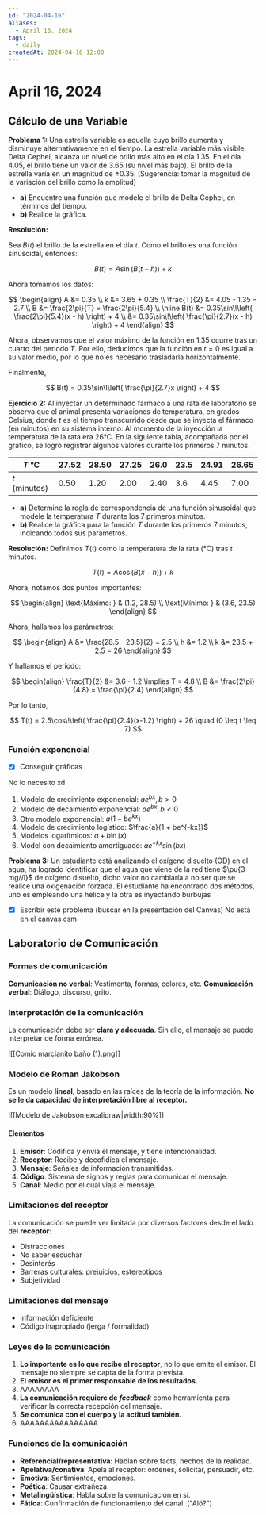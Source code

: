 ```yaml
---
id: "2024-04-16"
aliases:
  - April 16, 2024
tags:
  - daily
createdAt: 2024-04-16 12:00
---
```


# April 16, 2024

## Cálculo de una Variable

**Problema 1:** Una estrella variable es aquella cuyo brillo aumenta y disminuye alternativamente en el tiempo. La estrella variable más visible, Delta Cephei, alcanza un nivel de brillo más alto en el día $1.35$. En el día $4.05$, el brillo tiene un valor de $3.65$ (su nivel más bajo). El brillo de la estrella varía en un magnitud de $\pm 0.35$. (Sugerencia: tomar la magnitud de la variación del brillo como la amplitud)

- **a)** Encuentre una función que modele el brillo de Delta Cephei, en términos del tiempo.
- **b)** Realice la gráfica.

**Resolución:**

Sea $B(t)$ el brillo de la estrella en el día $t$. Como el brillo es una función sinusoidal, entonces:

$$
B(t) = A\sin(B(t-h)) + k
$$

Ahora tomamos los datos:

$$
\begin{align}
A &= 0.35 \\
k &= 3.65 + 0.35 \\
\frac{T}{2} &= 4.05 - 1.35 = 2.7 \\
B &= \frac{2\pi}{T} = \frac{2\pi}{5.4} \\
\hline
B(t) &= 0.35\sin\!\left( \frac{2\pi}{5.4}(x - h) \right) + 4 \\
     &= 0.35\sin\!\left( \frac{\pi}{2.7}(x - h) \right) + 4
\end{align}
$$

Ahora, observamos que el valor máximo de la función en $1.35$ ocurre tras un cuarto del periodo $T$. Por ello, deducimos que la función en $t=0$ es igual a su valor medio, por lo que no es necesario trasladarla horizontalmente.

Finalmente,

$$
B(t) = 0.35\sin\!\left( \frac{\pi}{2.7}x \right) + 4
$$

**Ejercicio 2:** Al inyectar un determinado fármaco a una rata de laboratorio se observa que el animal presenta variaciones de temperatura, en grados Celsius, donde $t$ es el tiempo transcurrido desde que se inyecta el fármaco (en minutos) en su sistema interno. Al momento de la inyección la temperatura de la rata era $26°\text{C}$. En la siguiente tabla, acompañada por el gráfico, se logró registrar algunos valores durante los primeros $7$ minutos.

| $T \text{ °C}$        | 27.52 | 28.50 | 27.25 | 26.0 | 23.5 | 24.91 | 26.65 |
| --------------------- | ----- | ----- | ----- | ---- | ---- | ----- | ----- |
| $t \text{ (minutos)}$ | 0.50  | 1.20  | 2.00  | 2.40 | 3.6  | 4.45  | 7.00  |

- **a)** Determine la regla de correspondencia de una función sinusoidal que modele la temperatura $T$ durante los $7$ primeros minutos.
- **b)** Realice la gráfica para la función $T$ durante los primeros $7$ minutos, indicando todos sus parámetros.

**Resolución:** Definimos $T(t)$ como la temperatura de la rata ($°\text{C}$) tras $t$ minutos.

$$
T(t) = A\cos(B(x - h)) + k
$$

Ahora, notamos dos puntos importantes:

$$
\begin{align}
\text{Máximo: } & (1.2, 28.5) \\
\text{Mínimo: } & (3.6, 23.5)
\end{align}
$$

Ahora, hallamos los parámetros:

$$
\begin{align}
A &= \frac{28.5 - 23.5}{2} = 2.5 \\
h &= 1.2 \\
k &= 23.5 + 2.5 = 26
\end{align}
$$

Y hallamos el periodo:

$$
\begin{align}
\frac{T}{2} &= 3.6 - 1.2 \implies T = 4.8 \\
B &= \frac{2\pi}{4.8} = \frac{\pi}{2.4}
\end{align}
$$

Por lo tanto,

$$
T(t) = 2.5\cos\!\left( \frac{\pi}{2.4}(x-1.2) \right) + 26 \quad (0 \leq t \leq 7)
$$

### Función exponencial

- [x] Conseguir gráficas

No lo necesito xd

1. Modelo de crecimiento exponencial: $ae^{bx}, b>0$
2. Modelo de decaimiento exponencial: $ae^{bx}, b < 0$
3. Otro modelo exponencial: $a(1 - be^{kx})$
4. Modelo de crecimiento logístico: $\frac{a}{1 + be^{-kx}}$
5. Modelos logarítmicos: $a + b\ln(x)$
6. Model con decaimiento amortiguado: $ae^{-kx}\sin(bx)$

**Problema 3:** Un estudiante está analizando el oxígeno disuelto (OD) en el agua, ha logrado identificar que  el agua que viene de la red tiene $\pu{3 mg//l}$ de oxígeno disuelto, dicho valor no cambiaría a no ser que se realice una oxigenación forzada. El estudiante ha encontrado dos métodos, uno es empleando una hélice y la otra es inyectando burbujas

- [x] Escribir este problema (buscar en la presentación del Canvas)
  No está en el canvas csm

## Laboratorio de Comunicación

### Formas de comunicación

**Comunicación no verbal**: Vestimenta, formas, colores, etc.
**Comunicación verbal**: Diálogo, discurso, grito.

### Interpretación de la comunicación

La comunicación debe ser **clara y adecuada**. Sin ello, el mensaje se puede interpretar de forma errónea.

![[Comic marcianito baño (1).png]]

### Modelo de Roman Jakobson

Es un modelo **lineal**, basado en las raíces de la teoría de la información. **No se le da capacidad de interpretación libre al receptor.**

![[Modelo de Jakobson.excalidraw|width:90%]]

#### Elementos

1. **Emisor**: Codifica y envía el mensaje, y tiene intencionalidad.
2. **Receptor**: Recibe y decofidica el mensaje.
3. **Mensaje**: Señales de información transmitidas.
4. **Código**: Sistema de signos y reglas para comunicar el mensaje.
5. **Canal**: Medio por el cual viaja el mensaje.

### Limitaciones del receptor

La comunicación se puede ver limitada por diversos factores desde el lado del **receptor**:

- Distracciones
- No saber escuchar
- Desinterés
- Barreras culturales: prejuicios, estereotipos
- Subjetividad

### Limitaciones del mensaje

- Información deficiente
- Código inapropiado (jerga / formalidad)

### Leyes de la comunicación

1. **Lo importante es lo que recibe el receptor**, no lo que emite el emisor. El mensaje no siempre se capta de la forma prevista.
2. **El emisor es el primer responsable de los resultados.**
3. AAAAAAAA
4. **La comunicación requiere de *feedback*** como herramienta para verificar la correcta recepción del mensaje.
5. **Se comunica con el cuerpo y la actitud también.**
6. AAAAAAAAAAAAAAAA

### Funciones de la comunicación

- **Referencial/representativa**: Hablan sobre facts, hechos de la realidad.
- **Apelativa/conativa**: Apela al receptor: órdenes, solicitar, persuadir, etc.
- **Emotiva**: Sentimientos, emociones.
- **Poética**: Causar extrañeza.
- **Metalingüística**: Habla sobre la comunicación en sí.
- **Fática**: Confirmación de funcionamiento del canal. ("Aló?")
